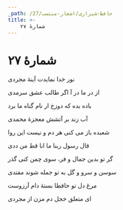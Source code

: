 ```yaml
---
_path: /حافظ-شیرازی/اشعار-منتسب/27
title: >-
    شمارهٔ ۲۷
---
```

# شمارهٔ ۲۷

<div class="b" id="bn1"><div class="m1"><p>نور خدا نمایدت آینهٔ مجردی</p></div>
<div class="m2"><p>از در ما در آ اگر طالب عشق سرمدی</p></div></div>
<div class="b" id="bn2"><div class="m1"><p>باده بده که دوزخ ار نام گناه ما برد</p></div>
<div class="m2"><p>آب زند بر آتشش معجزهٔ محمدی</p></div></div>
<div class="b" id="bn3"><div class="m1"><p>شعبده باز می کنی هر دم و نیست این روا</p></div>
<div class="m2"><p>قال رسول ربنا ما انا قط من ددی</p></div></div>
<div class="b" id="bn4"><div class="m1"><p>گر تو بدین جمال و فر، سوی چمن کنی گذر</p></div>
<div class="m2"><p>سوسن و سرو و گل به تو جمله شوند مقتدی</p></div></div>
<div class="b" id="bn5"><div class="m1"><p>مرغ دل تو حافظا بستهٔ دام آرزوست</p></div>
<div class="m2"><p>ای متعلق خجل دم مزن از مجردی</p></div></div>
